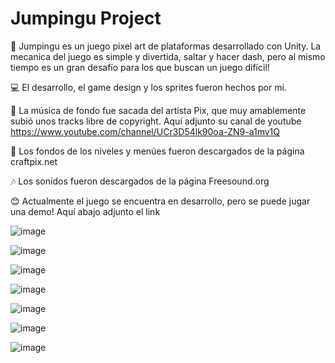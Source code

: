 # Jumpingu Project
:penguin:  Jumpingu es un juego pixel art de plataformas desarrollado con Unity.
  La mecanica del juego es simple y divertida, saltar y hacer dash, pero al mismo tiempo es un gran desafío para los que buscan un juego difícil!

:computer: El desarrollo, el game design y los sprites fueron hechos por mi.

:musical_note: La música de fondo fue sacada del artista Pix, que muy amablemente subió unos tracks libre de copyright. 
Aquí adjunto su canal de youtube https://www.youtube.com/channel/UCr3D54lk90oa-ZN9-a1mv1Q

:sunflower: Los fondos de los niveles y menúes fueron descargados de la página craftpix.net

:notes: Los sonidos fueron descargados de la página Freesound.org

:blush: Actualmente el juego se encuentra en desarrollo, pero se puede jugar una demo!
Aquí abajo adjunto el link


![image](https://user-images.githubusercontent.com/42523128/155060329-c6af8fb6-31f5-4dcf-adf4-5c540a228745.png)

![image](https://user-images.githubusercontent.com/42523128/155060401-aa15602a-dbe6-4288-a874-6b73fd2ffe78.png)

![image](https://user-images.githubusercontent.com/42523128/155060580-4992bb9d-0f0d-4912-835e-f12f2dc4eeb3.png)

![image](https://user-images.githubusercontent.com/42523128/155060815-add36b4a-dd09-464d-abeb-c07790239c91.png)

![image](https://user-images.githubusercontent.com/42523128/155060960-00360592-7d39-42d3-aef9-ee728d60df5f.png)

![image](https://user-images.githubusercontent.com/42523128/155061072-6f7936d8-48b6-421c-80a0-3a915b7a5fd0.png)

![image](https://user-images.githubusercontent.com/42523128/155061285-1a0293e9-970c-4a24-be05-8d2898eef770.png)
